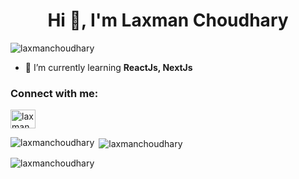 <h1 align="center">Hi 👋, I'm Laxman Choudhary</h1>
<p align="left"> <img src="https://komarev.com/ghpvc/?username=laxmanchoudhary&label=Profile%20views&color=0e75b6&style=flat" alt="laxmanchoudhary" /> </p>

- 🌱 I’m currently learning **ReactJs, NextJs**

<h3 align="left">Connect with me:</h3>
<p align="left">
<a href="https://linkedin.com/in/laxmanchoudhary" target="blank"><img align="center" src="https://raw.githubusercontent.com/rahuldkjain/github-profile-readme-generator/master/src/images/icons/Social/linked-in-alt.svg" alt="laxmanchoudhary" height="30" width="40" /></a>
</p>

<p><img align="left" src="https://github-readme-stats.vercel.app/api/top-langs?username=laxmanchoudhary&show_icons=true&locale=en&layout=compact" alt="laxmanchoudhary" /></p>

<p>&nbsp;<img align="center" src="https://github-readme-stats.vercel.app/api?username=laxmanchoudhary&show_icons=true&locale=en" alt="laxmanchoudhary" /></p>

<p><img align="center" src="https://github-readme-streak-stats.herokuapp.com/?user=laxmanchoudhary&" alt="laxmanchoudhary" /></p>
